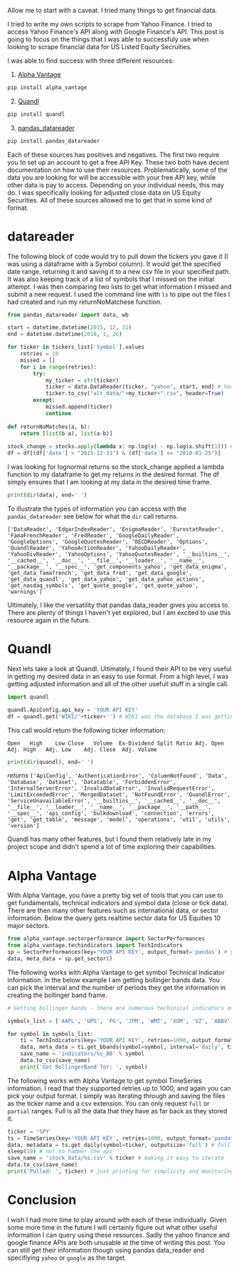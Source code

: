 Allow me to start with a caveat.  I tried many things to get financial data.

I tried to write my own scripts to scrape from Yahoo Finance.  I tried to access Yahoo Finance's API along with Google Finance's API.  This post is going to focus on the things that I was able to successfuly use when looking to scrape financial data for US Listed Equity Secruities.

I was able to find success with three different resources:
1. [Alpha Vantage](https://www.alphavantage.co/)
```python
pip install alpha_vantage
```
2. [Quandl](https://www.quandl.com/)
```python
pip install quandl
```
3. [pandas_datareader](https://pandas-datareader.readthedocs.io/en/latest/)
```python
pip install pandas_datareader
```

Each of these sources has positives and negatives.  The first two require you to set up an account to get a free API Key.
These two both have decent documentation on how to use their resources.  Problematically, some of the data you are looking for will be accessible with your free API key, while other data is pay to access.  Depending on your individual needs, this may do.  I was specifically looking for adjusted close data on US Equity Securities.  All of these sources allowed me to get that in some kind of format.

# datareader
The following block of code would try to pull down the tickers you gave it (I was using a dataframe with a Symbol column).  It would get the specified date range, returning it and saving it to a new csv file in your specified path.  It was also keeping track of a list of symbols that I missed on the initial attempt.  I was then comparing two lists to get what information I missed and submit a new request.  I used the command line with `ls` to pipe out the files I had created and run my returnNoMatchese function.
```python
from pandas_datareader import data, wb

start = datetime.datetime(2015, 12, 31)
end = datetime.datetime(2018, 1, 26)

for ticker in tickers_list['Symbol'].values
    retries = 10
    missed = []
    for i in range(retries):
        try:
            my_ticker = str(ticker)
            ticker = data.DataReader(ticker, "yahoo", start, end) # here is where you pick the source
            ticker.to_csv("alt_data/"+my_ticker+".csv", header=True)
        except:
            missed.append(ticker)
            continue
            
def returnNoMatches(a, b):
    return [list(b-a), list(a-b)]
    
stock_change = stocks.apply(lambda x: np.log(x) - np.log(x.shift(1))) # shift moves dates back by 1.
df = df[(df['date'] > "2015-12-31") & (df['date'] <= "2018-01-25")]
```
 I was looking for lognormal returns so the stock_change applied a lambda function to my dataframe to get my returns in the desired format.  The df simply ensures that I am looking at my data in the desired time frame.
```python
print(dir(data), end=' ')
```
To illustrate the types of information you can access with the `pandas_datareader` see below for what the `dir` call returns.

`['DataReader', 'EdgarIndexReader', 'EnigmaReader', 'EurostatReader', 'FamaFrenchReader', 'FredReader', 'GoogleDailyReader', 'GoogleOptions', 'GoogleQuotesReader', 'OECDReader', 'Options', 'QuandlReader', 'YahooActionReader', 'YahooDailyReader', 'YahooDivReader', 'YahooOptions', 'YahooQuotesReader', '__builtins__', '__cached__', '__doc__', '__file__', '__loader__', '__name__', '__package__', '__spec__', 'get_components_yahoo', 'get_data_enigma', 'get_data_famafrench', 'get_data_fred', 'get_data_google', 'get_data_quandl', 'get_data_yahoo', 'get_data_yahoo_actions', 'get_nasdaq_symbols', 'get_quote_google', 'get_quote_yahoo', 'warnings'] `

Ultimately, I like the versatility that pandas data_reader gives you access to.  There are plenty of things I haven't yet explored, but I am excited to use this resource again in the future.

# Quandl
Next lets take a look at Quandl.  Ultimately, I found their API to be very useful in getting my desired data in an easy to use format.  From a high level, I was getting adjusted information and all of the other usefull stuff in a single call.

```python 
import quandl

quandl.ApiConfig.api_key = 'YOUR API KEY'
df = quandl.get('WIKI/'+ticker+'') # WIKI was the database I was getting my information from
```
This call would return the following ticker information:

`Open	High	Low	Close	Volume	Ex-Dividend	Split Ratio	Adj. Open	Adj. High	Adj. Low	Adj. Close	Adj. Volume`

```python 
print(dir(quandl), end=' ')
```
*returns* 
`['ApiConfig', 'AuthenticationError', 'ColumnNotFound', 'Data', 'Database', 'Dataset', 'Datatable', 'ForbiddenError', 'InternalServerError', 'InvalidDataError', 'InvalidRequestError', 'LimitExceededError', 'MergedDataset', 'NotFoundError', 'QuandlError', 'ServiceUnavailableError', '__builtins__', '__cached__', '__doc__', '__file__', '__loader__', '__name__', '__package__', '__path__', '__spec__', 'api_config', 'bulkdownload', 'connection', 'errors', 'get', 'get_table', 'message', 'model', 'operations', 'util', 'utils', 'version'] `

Quandl has many other features, but I found them relatively late in my project scope and didn't spend a lot of time exploring their capabilities.

# Alpha Vantage
With Alpha Vantage, you have a pretty big set of tools that you can use to get fundamentals, technical indicators and symbol data (close or tick data).   There are then many other features such as international data, or sector information.  Below the query gets realtime sector data for US Equities 10 major sectors.

```python 
from alpha_vantage.sectorperformance import SectorPerformances
from alpha_vantage.techindicators import TechIndicators
sp = SectorPerformances(key='YOUR API KEY', output_format='pandas') # you can pick JSON, CSV or pandas
data, meta_data = sp.get_sector()
```
The following works with Alpha Vantage to get symbol Technical Indicator information.  In the below example I am getting bollinger bands data.  You can pick the interval and the number of periods they get the information in creating the bollinger band frame.  

```python
# Getting bollinger bands - there are numerous techinical indicators available

symbols_list = ['AAPL', 'UPS', 'PG', 'JPM', 'WMT', 'XOM', 'VZ', 'ABBV', 'NEE', 'SLB', 'SPY'] # random list

for symbol in symbols_list:
    ti = TechIndicators(key='YOUR API KEY', retries=1000, output_format='pandas')
    data, meta_data = ti.get_bbands(symbol=symbol, interval='daily', time_period=500, series_type='close')
    save_name = 'indicators/%s_BB' % symbol
    data.to_csv(save_name)
    print('Got BollingerBand for: ', symbol)
```

The following works with Alpha Vantage to get symbol TimeSeries information.  I read that they supported retries up to 1000, and again you can pick your output format.  I simply was iterating through and saving the files as the ticker name and a csv extension.  You can only request `full` or `partial` ranges.  Full is all the data that they have as far back as they stored it.

```python
ticker = 'SPY'
ts = TimeSeries(key='YOUR API KEY', retries=1000, output_format='pandas')
data, metadata = ts.get_daily(symbol=ticker, outputsize='full') # full or partial
sleep(10) # not to hammer the api
save_name = 'stock_data/%s.csv' % ticker # making it easy to iterate
data.to_csv(save_name)
print('Pulled: ', ticker) # just printing for simplicity and monitoring
```

# Conclusion
I wish I had more time to play around with each of these individually.  Given some more time in the future I will certainly figure out what other useful information I can query using these resources.  Sadly the yahoo finance and google finance APIs are both unusable at the time of writing this post.  You can still get their information though using pandas data_reader and specifiying `yahoo` or `google` as the target.
